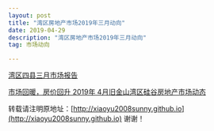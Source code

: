 ```yaml
---
layout: post
title: "湾区房地产市场2019年三月动向"
date: 2019-04-29 
description: "湾区房地产市场2019年三月动向"
tag: 市场动向 

---   
```



[湾区四县三月市场报告](https://drive.google.com/open?id=1SPi0dQjm3CU3aiK7O6aC02pzz6G2QbG2)

[市场回暖，房价回升 2019年 4月旧金山湾区硅谷房地产市场动态](https://drive.google.com/open?id=16LjIsGSLDMMEzIDEqv3eJ3N0U0px2acI)



转载请注明原地址：[http://xiaoyu2008sunny.github.io](http://xiaoyu2008sunny.github.io) 谢谢！
